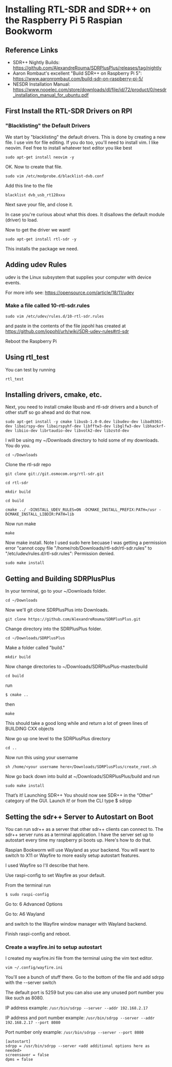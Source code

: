 # Installing RTL-SDR and SDR++ on the Raspberry Pi 5 Raspian Bookworm

## Reference Links
- SDR++ Nightly Builds: https://github.com/AlexandreRouma/SDRPlusPlus/releases/tag/nightly
- Aaron Rombaut's excellent "Build SDR++ on Raspberry Pi 5": https://www.aaronrombaut.com/build-sdr-on-raspberry-pi-5/
- NESDR Installation Manual: https://www.nooelec.com/store/downloads/dl/file/id/72/product/0/nesdr_installation_manual_for_ubuntu.pdf

## First Install the RTL-SDR Drivers on RPI
### "Blacklisting" the Default Drivers
We start by "blacklisting" the default drivers. This is done by creating a new file. 
I use vim for file editing. If you do too, you'll need to install vim. I like neovim. Feel free to install whatever text editor you like best
```
sudo apt-get install neovim -y
```
OK. Now to create that file.
```
sudo vim /etc/modprobe.d/blacklist-dvb.conf
```
Add this line to the file

```
blacklist dvb_usb_rt128xxu
```

Next save your file, and close it.

In case you're curious about what this does. It disallows the default module (driver) to load. 

Now to get the driver we want! 

```
sudo apt-get install rtl-sdr -y
```

This installs the package we need. 

## Adding udev Rules
udev is the Linux subsystem that supplies your computer with device events. 

For more info see: https://opensource.com/article/18/11/udev

### Make a file called 10-rtl-sdr.rules

```
sudo vim /etc/udev/rules.d/10-rtl-sdr.rules
```

and paste in the contents of the file jopohl has created at https://github.com/jopohl/urh/wiki/SDR-udev-rules#rtl-sdr

Reboot the Raspberry Pi

## Using rtl_test

You can test by running 
```
rtl_test
``` 


## Installing drivers, cmake, etc.

Next, you need to install cmake libusb and rtl-sdr drivers and a bunch of other stuff so go ahead and do that now.
```
sudo apt-get install -y cmake libusb-1.0-0.dev libudev-dev libad9361-dev libairspy-dev libairspyhf-dev libfftw3-dev libglfw3-dev libhackrf-dev libiio-dev librtaudio-dev libvolk2-dev libzstd-dev
```
I will be using my ~/Downloads directory to hold some of my downloads. You do you.

```
cd ~/Downloads
```
Clone the rtl-sdr repo
```
git clone git://git.osmocom.org/rtl-sdr.git
```

```
cd rtl-sdr
```
```
mkdir build
```
```
cd build
```
```
cmake ../ -DINSTALL_UDEV_RULES=ON -DCMAKE_INSTALL_PREFIX:PATH=/usr -DCMAKE_INSTALL_LIBDIR:PATH=lib 
```

Now run make

```
make
```
Now make install. Note I used sudo here becuase I was getting a permission error "cannot copy file "/home/rob/Downloads/rtl-sdr/rtl-sdr.rules"
to "/etc/udev/rules.d/rtl-sdr.rules": Permission denied.

```
sudo make install
```

## Getting and Building SDRPlusPlus

In your terminal, go to your ~/Downloads folder. 
```
cd ~/Downloads
```

Now we'll git clone SDRPlusPlus into Downloads.
```
git clone https://github.com/AlexandreRouma/SDRPlusPlus.git
```

Change directory into the SDRPlusPlus folder.
```
cd ~/Downloads/SDRPlusPlus
```

Make a folder called "build."

```
mkdir build
```

Now change directories to ~/Downloads/SDRPlusPlus-master/build
```
cd build
```

run
```
$ cmake ..
```

then
```
make
```

This should take a good long while and return a lot of green lines of BUILDING CXX objects

Now go up one level to the SDRPlusPlus directory

```
cd ..
```

Now run this using your username
```
sh /home/<your username here>/Downloads/SDRPlusPlus/create_root.sh
```

Now go back down into build at ~/Downloads/SDRPlusPlus/build and run

```
sudo make install
```

That’s it!
Launching SDR++
You should now see SDR++ in the “Other” category of the GUI. Launch it! or from the CLI type 
$ sdrpp

## Setting the sdr++ Server to Autostart on Boot

You can run sdr++ as a server that other sdr++ clients can connect to. The sdr++ server runs as a terminal application. I have the server set up to autostart every time my raspberry pi boots up. Here's how to do that.

Raspian Bookworm will use Wayland as your backend. You will want to switch to X11 or Wayfire to more easily setup autostart features.

I used Wayfire so I'll describe that here.

Use raspi-config to set Wayfire as your default.

From the terminal run

```
$ sudo raspi-config
```

Go to: 6 Advanced Options

Go to: A6 Wayland 

and switch to the Wayfire window manager with Wayland backend.

Finish raspi-config and reboot.

### Create a wayfire.ini to setup autostart

I created my wayfire.ini file from the terminal using the vim text editor. 

```
vim ~/.config/wayfire.ini
```
You'll see a bunch of stuff there. Go to the bottom of the file and add sdrpp with the --server switch

The default port is 5259 but you can also use any unused port number you like such as 8080.

IP address example: `/usr/bin/sdrpp --server --addr 192.168.2.17`

IP address and port number example: `/usr/bin/sdrpp --server --addr 192.168.2.17 --port 8080`

Port number only example: `/usr/bin/sdrpp --server --port 8080`

```
[autostart]
sdrpp = /usr/bin/sdrpp --server <add additional options here as needed>
screensaver = false
dpms = false
```
